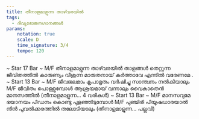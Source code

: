 ```yaml
---
title: തീനാളമാളുന്ന താഴ്‍വരയിൽ
tags:
  - ദിവ്യഭോജനഗാനങ്ങൾ
params:
    notation: true
    scale: D
    time_signature: 3/4
    tempo: 120
---
```

~ Star 17 Bar ~
M/F
തീനാളമാളുന്ന താഴ്‍വരയിൽ
താളങ്ങൾ തെറ്റുന്ന ജീവിതത്തിൽ
കാരുണ്യം വീശുന്ന മാരുതനായ്
കർത്താവേ എന്നിൽ വരേണമേ
.
~ Start 13 Bar ~
M/F
ജീവജലമാം കൃപാമൃതം
വർഷിച്ചു സാന്ത്വനം നൽകിയാലും
M/F
ജീവിതം പൊള്ളുമ്പോൾ ആശ്രയമായ്
വന്നാലും വൈകാതെൻ മാനസത്തിൽ
(തീനാളമാളുന്ന... 4 വരികൾ)
~ Start 13 Bar ~
M/F
മാനസവുമേ ഭയാനയം
പീഡനം കൊണ്ടു പുളഞ്ഞിടുമ്പോൾ
M/F
പുഞ്ചിരി പീയൂഷധാരയാൽ നിൻ
പൂവൽക്കരത്തിൽ തലോടിയാലും
(തീനാളമാളുന്ന...  പല്ലവി)
